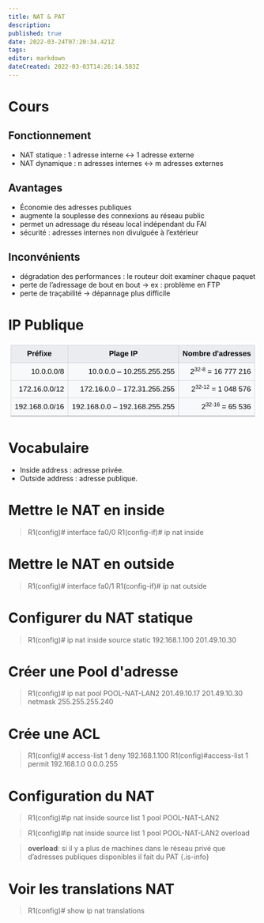 ```yaml
---
title: NAT & PAT
description: 
published: true
date: 2022-03-24T07:20:34.421Z
tags: 
editor: markdown
dateCreated: 2022-03-03T14:26:14.583Z
---
```


# Cours
## Fonctionnement
- NAT statique : 1 adresse interne ↔ 1 adresse externe
- NAT dynamique : n adresses internes ↔ m adresses externes
## Avantages
- Économie des adresses publiques
- augmente la souplesse des connexions au réseau public
- permet un adressage du réseau local indépendant du FAI
-  sécurité : adresses internes non divulguée à l’extérieur
## Inconvénients
- dégradation des performances : le routeur doit examiner chaque paquet
- perte de l’adressage de bout en bout → ex : problème en FTP
- perte de traçabilité → dépannage plus difficile
# IP Publique
![ip_priver.png](/cours/ip_priver.png)
# Vocabulaire
- Inside address : adresse privée.
- Outside address : adresse publique.

# Mettre le NAT en inside
> R1(config)# interface fa0/0
> R1(config-if)# ip nat inside

# Mettre le NAT en outside
> R1(config)# interface fa0/1
> R1(config-if)# ip nat outside

# Configurer du NAT statique
> R1(config)# ip nat inside source static 192.168.1.100 201.49.10.30

# Créer une Pool d'adresse
> R1(config)# ip nat pool POOL-NAT-LAN2 201.49.10.17 201.49.10.30 netmask 255.255.255.240

# Crée une ACL
> R1(config)# access-list 1 deny 192.168.1.100
> R1(config)#access-list 1 permit 192.168.1.0 0.0.0.255

# Configuration du NAT
> R1(config)#ip nat inside source list 1 pool POOL-NAT-LAN2

>R1(config)#ip nat inside source list 1 pool POOL-NAT-LAN2 overload

> **overload**: si il y a plus de machines dans le réseau privé que d’adresses publiques disponibles il fait du PAT
{.is-info}

# Voir les translations NAT
> R1(config)# show ip nat translations